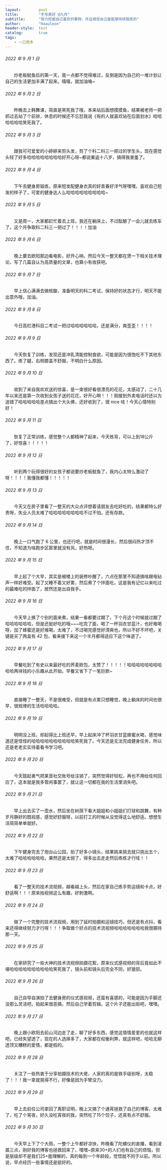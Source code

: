 ```yaml
---
layout:        post
title:         "手写美好 @九月"
subtitle:      "努力挖掘自己喜欢的事物，并且相信自己是能够持续锻炼的"
author:        "Haauleon"
header-style:  text
catalog:       true
tags:
    - 一口西多
---
```


###### 2022 年 9 月 1 日
&emsp;&emsp;炒老板鱿鱼后的第一天，竟一点都不觉得难过，反倒是因为自己的一堆计划让自己的生活更加丰满了起来。嘻嘻，就加油咯~

###### 2022 年 9 月 2 日
&emsp;&emsp;昨晚去上韩舞课，简直是笑死我了哦，本来站后面想摸摸鱼，结果被老师一把抓过去站了个前排，休息的时候还不忘怼我说《有的人就喜欢站在后面划水》哈哈哈哈哈哈笑死我了。

###### 2022 年 9 月 3 日
&emsp;&emsp;跟我可可爱爱的小婷婷来剪头发，剪了个科二科三一把过的学生头，现在感觉头轻了好多哈哈哈哈哈哈哈哈好开心呀~都说重返十八岁，搞得我害羞了。

###### 2022 年 9 月 4 日
&emsp;&emsp;下午去健身房锻炼，原来短发配健身衣真的好青春好洋气呀嘿嘿，喜欢自己短发的样子了，可爱的健身达人么哈哈哈哈哈哈哈哈哈~

###### 2022 年 9 月 5 日
&emsp;&emsp;又是周一，大家都赶忙着去上班，我还在躺床上，不过酝酿了一会儿就去练车了，这个月争取科二科三一把过了！！！！加油

###### 2022 年 9 月 6 日
&emsp;&emsp;晚上要去欧阳那边看电影，好开心呐，然后今天一整天都在煲一下相关技术理论，写了几篇自认为高质量的文章，也算小有收获吧。

###### 2022 年 9 月 7 日
&emsp;&emsp;早上信心满满去做核酸，准备明天的科二考试，保持好的状态才行，明天不能出意外哦，加油。

###### 2022 年 9 月 8 日
&emsp;&emsp;今日高栏港科目二考试一把过哈哈哈哈哈哈，还是满分，爽歪歪！！！！

###### 2022 年 9 月 9 日
&emsp;&emsp;今天恢复了训练，发现还是冲乳清能控制食欲，可能是因为很饱吃不下其他东西了。练了腿，右侧膝盖不舒服，不明白什么原因。

###### 2022 年 9 月 10 日
&emsp;&emsp;收到了来自我欢欢送的惊喜，是一束很好看很漂亮的花花，太感动了，二十几年以来还是第一次收到女孩子送的花花，好开心啊！！！刚接到外卖电话时还以为送错了哈哈哈哈哈差点搞出个大头佛，还好收到了，很 nice 哇！今天心情特别好！

###### 2022 年 9 月 11 日
&emsp;&emsp;恢复了正常训练，感觉整个人都精神了起来，今天练背，可以上到18公斤了，好惊喜！！！！！

###### 2022 年 9 月 12 日
&emsp;&emsp;听到两个玩得很好的女孩子都说要炒老板鱿鱼了，我内心太特么激动了呀！！！！我懂我都懂！！！！！

###### 2022 年 9 月 13 日
&emsp;&emsp;今天又在房子里看了一整天的大众点评想着请朋友去吃好吃的，结果都特么好贵呀，失业人员太难了哈哈哈哈哈哈哈哈不过不怕，还有存款。

###### 2022 年 9 月 14 日
&emsp;&emsp;晚上一口气跑了 6 公里，也还行吧，就是时间很漫长，然后很闷热才顶不住，不知道为啥跑步区那里就没有风，好热呀。

###### 2022 年 9 月 15 日
&emsp;&emsp;早上起了个大早，其实是被楼上的装修吵醒了，六点在那里不知道搞啥跟电钻声一样好难受。起了又睡不着又好累，然后煮了个拌面吃，这是我有记忆以来吃过的最难吃的拌面了，居然还是出自我手。

###### 2022 年 9 月 16 日
&emsp;&emsp;今天早上换了个别的面来煮，结果一看都要过期了，下个月这个时候就过期了哈哈哈哈哈哈，但是还挺好吃的哦~~~吃完了面，喝了一杯羽衣甘蓝汁，也好难喝呀，加了蜂蜜还是好难喝，太难了，不过喝完感觉好清爽也，所以不好不坏吧，关键是买了两盒有 42 包，看来接下来这一个半月都得适应下这个味道了。

###### 2022 年 9 月 17 日
&emsp;&emsp;早餐吃到了有史以来最好吃的荞麦欧包，太赞了！！！！！哈哈哈哈哈哈哈哈哈哈两块钱的小乐趣从此开始，早餐又省下了一笔巨款~

###### 2022 年 9 月 18 日
&emsp;&emsp;直接睡了一整天，不是很难受，但就是有点累只想睡觉，晚上躺床的时间也很早，很规律的生活哈哈哈哈。

###### 2022 年 9 月 19 日
&emsp;&emsp;明明没上班，却起得比上班还早，早上起床冲了杯羽衣甘蓝蜂蜜水喝，感觉味道还是怪怪的哈哈哈哈哈哈哈哈哈哈笑死我了。今天还是无法完成健身任务，所以还是老老实实待着看书学习吧。

###### 2022 年 9 月 20 日
&emsp;&emsp;今天鼓起勇气把某音社交账号给注销了，突然觉得好轻松，再也不用给任何回应了，这本就是我多管闲事罢了，就让这一切都在我的生活里消失吧。

###### 2022 年 9 月 21 日
&emsp;&emsp;早上出去买了一壶水，然后坐在树荫下看大姐姐和小姐姐们打球和跳舞，有种岁月静好的既视感，感觉好舒服呀，以前打工的时候从没觉得这么地舒适。想想生活简简单单就好。

###### 2022 年 9 月 22 日
&emsp;&emsp;下午健身完去了炮台山公园，拍了好多小镜头，结果挑来挑去就只挑出五个，太难了哈哈哈哈哈哈，果然还是太弱了，得多出去走走然后练练才行哇！！

###### 2022 年 9 月 23 日
&emsp;&emsp;看了一整天的技术流视频，越看越上头，然后在家自己练手势运镜和卡点，好舒适啊！！！原来拍视频这么有趣，好刺激啊。

###### 2022 年 9 月 24 日
&emsp;&emsp;做了一个完整的技术流视频，用到了延时拍摄和运镜技巧，但还是有点抖，看来还得继续努力才行呀！！！争取做个好点的技术流视频哈哈哈哈哈哈哈我很期待那一天。
 
###### 2022 年 9 月 25 日
&emsp;&emsp;在家研究了一些大神的技术流视频拍摄花絮，原来仪式感视频的背后竟如此不堪哈哈哈哈哈哈哈哈哈哈笑死我了，镜头前和镜头后完全不同，好狼狈。

###### 2022 年 9 月 26 日
&emsp;&emsp;自己自导自演拍了去健身房的仪式感视频，还蛮有喜感的，可能是因为手脚还没那么灵活吧，拍起来很恶搞，然后自己学着剪辑，这个片子还能出街吧，嘿嘿。

###### 2022 年 9 月 27 日
&emsp;&emsp;晚上跟小欧阳去前山河边走了走，聊了好多东西，感觉这情情爱爱的也就这样吧，已经失望透了，现在的人选择多了，大家都在权衡利弊，就这样吧，哈哈无聊透顶又糟糕的爱情，都是假的。

###### 2022 年 9 月 28 日
&emsp;&emsp;关注了一些热衷于分享拍摄技术的大佬，人家的真的是铁手级别呀，太稳了！！！我一拿就晃得不行，好像是因为手臂没力。

###### 2022 年 9 月 29 日
&emsp;&emsp;早上去前任公司拿回了离职证明，晚上又搞了个通宵拯救了自己的博客，太难了，吃了个宵夜，好久没吃宵夜的我，突然吃了15个饺子，还真有点不舒服。

###### 2022 年 9 月 30 日
&emsp;&emsp;今天早上下了个大雨，一整个上午都好凉快，昨晚看了陀螺仪的直播，看到凌晨三点，刚好我的博客也拯救回来了，嘿嘿~原来30+的人们也有自己的烦恼，但是层级却不是我们25+能理解的，真的每到一个年龄段，觉悟就不同于以前。所以说，早点经历一些事情还是挺好的。